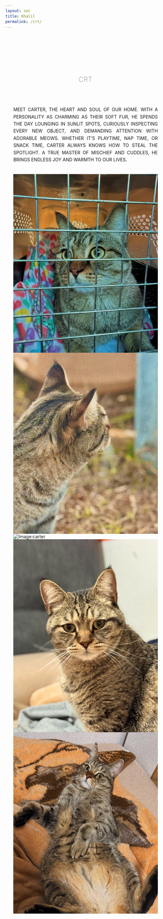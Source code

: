 ```yaml
---
layout: sec
title: Khalil
permalink: /crt/
---
```


<style>.main346d {display: flex;margin:0 auto;padding:0;padding-top:70px;max-width:90%;width:100%;height:auto;flex-direction: column;padding-top: 60px;margin-bottom:130px;}.main346d h2 {text-align: center;font-weight: 100;font-family: var(--font-main-bold);padding-bottom: 40px;letter-spacing: 1px;padding-top: 40px;}.main346d p {line-height: 1.6;text-align: justify;text-transform: uppercase;} .imagesg {display: flex;flex-direction: column;padding:0;margin:0;width:100%;max-width:100%;margin-top: 20px;}.imagesg img {pointer-events: none;width:100%;max-width: 100%;display: block;} </style>
<div class="main346d">
<h2>CRT</h2>
<p>Meet Carter, the heart and soul of our home. With a personality as charming as their soft fur, he spends the day lounging in sunlit spots, curiously inspecting every new object, and demanding attention with adorable meows. Whether it’s playtime, nap time, or snack time, Carter always knows how to steal the spotlight. A true master of mischief and cuddles, he brings endless joy and warmth to our lives.</p>
<div class="imagesg">
<img src="https://raw.githubusercontent.com/Khalil2000web/Media/refs/heads/main/Home-page-media/IMG_3072.jpeg" alt="Image:carter">
<img src="https://raw.githubusercontent.com/Khalil2000web/Media/refs/heads/main/Home-page-media/IMG_3073.jpeg" alt="Image:carter">
<img src="https://raw.githubusercontent.com/Khalil2000web/Media/refs/heads/main/carter/IMG_6917.jpeg" alt="Image:carter">
<img src="https://raw.githubusercontent.com/Khalil2000web/Media/refs/heads/main/carter/IMG_5969.jpeg" alt="Image:carter">
<img src="https://raw.githubusercontent.com/Khalil2000web/Media/refs/heads/main/carter/355F0843-EC33-4FDE-8DF3-05FAA45A90DE.jpeg" alt="Image:carter">
</div>
</div>

